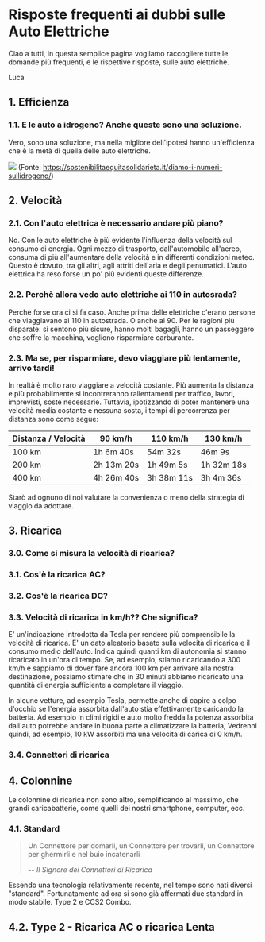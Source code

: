 # Risposte frequenti ai dubbi sulle Auto Elettriche

Ciao a tutti,
in questa semplice pagina vogliamo raccogliere tutte le domande più frequenti, e le rispettive risposte, sulle auto elettriche.

Luca

## 1. Efficienza

### 1.1. E le auto a idrogeno? Anche queste sono una soluzione.

Vero, sono una soluzione, ma nella migliore dell'ipotesi hanno un'efficienza che è la metà di quella delle auto elettriche.


![](media/efficienza-auto.png)
(Fonte: https://sostenibilitaequitasolidarieta.it/diamo-i-numeri-sullidrogeno/)

## 2. Velocità

### 2.1. Con l'auto elettrica è necessario andare più piano?

No. Con le auto elettriche è più evidente l'influenza della velocità sul consumo di energia. Ogni mezzo di trasporto, dall'automobile all'aereo, consuma di più all'aumentare della velocità e in differenti condizioni meteo.
Questo è dovuto, tra gli altri, agli attriti dell'aria e degli penumatici.
L'auto elettrica ha reso forse un po' più evidenti queste differenze.

### 2.2. Perchè allora vedo auto elettriche ai 110 in autosrada?

Perchè forse ora ci si fa caso. Anche prima delle elettriche c'erano persone che viaggiavano ai 110 in autostrada. O anche ai 90. Per le ragioni più disparate: si sentono più sicure, hanno molti bagagli, hanno un passeggero che soffre la macchina, vogliono risparmiare carburante.

### 2.3. Ma se, per risparmiare, devo viaggiare più lentamente, arrivo tardi!

In realtà è molto raro viaggiare a velocità costante. Più aumenta la distanza e più probabilmente si incontreranno rallentamenti per traffico, lavori, imprevisti, soste necessarie.
Tuttavia, ipotizzando di poter mantenere una velocità media costante e nessuna sosta, i tempi di percorrenza per distanza sono come segue:

| Distanza / Velocità | 90 km/h     | 110 km/h    | 130 km/h    |
|---------------------|------------|------------|------------|
| 100 km              | 1h 6m 40s  | 54m 32s    | 46m 9s     |
| 200 km              | 2h 13m 20s | 1h 49m 5s  | 1h 32m 18s |
| 400 km              | 4h 26m 40s | 3h 38m 11s | 3h 4m 36s  |

Starò ad ognuno di noi valutare la convenienza o meno della strategia di viaggio da adottare.

## 3. Ricarica

### 3.0. Come si misura la velocità di ricarica?

### 3.1. Cos'è la ricarica AC?

### 3.2. Cos'è la ricarica DC?

### 3.3. Velocità di ricarica in km/h?? Che significa?

E' un'indicazione introdotta da Tesla per rendere più comprensibile la velocità di ricarica. E' un dato aleatorio basato sulla velocità di ricarica e il consumo medio dell'auto.
Indica quindi quanti km di autonomia si stanno ricaricato in un'ora di tempo. 
Se, ad esempio, stiamo ricaricando a 300 km/h e sappiamo di dover fare ancora 100 km per arrivare alla nostra destinazione, possiamo stimare che in 30 minuti abbiamo ricaricato una quantità di energia sufficiente a completare il viaggio.

In alcune vetture, ad esempio Tesla, permette anche di capire a colpo d'occhio se l'energia assorbita dall'auto stia effettivamente caricando la batteria. Ad esempio in climi rigidi e auto molto fredda la potenza assorbita dall'auto potrebbe andare in buona parte a climatizzare la batteria, Vedrenni quindi, ad esempio, 10 kW assorbiti ma una velocità di carica di 0 km/h.

### 3.4. Connettori di ricarica

## 4. Colonnine

Le colonnine di ricarica non sono altro, semplificando al massimo, che grandi caricabatterie, come quelli dei nostri smartphone, computer, ecc.

### 4.1. Standard 

> Un Connettore per domarli, un Connettore per trovarli, un Connettore per ghermirli e nel buio incatenarli
>
> -- <cite>Il Signore dei Connettori di Ricarica</cite>

Essendo una tecnologia relativamente recente, nel tempo sono nati diversi "standard".
Fortunatamente ad ora si sono già affermati due standard in modo stabile. Type 2 e CCS2 Combo.

## 4.2. Type 2 - Ricarica AC o ricarica Lenta

